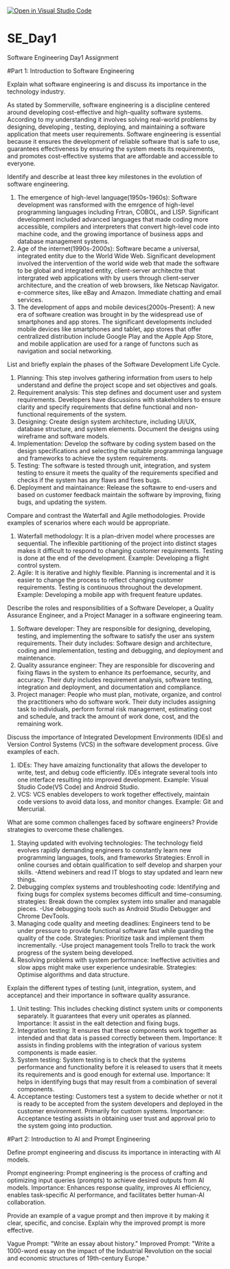 [![Open in Visual Studio Code](https://classroom.github.com/assets/open-in-vscode-2e0aaae1b6195c2367325f4f02e2d04e9abb55f0b24a779b69b11b9e10269abc.svg)](https://classroom.github.com/online_ide?assignment_repo_id=18413650&assignment_repo_type=AssignmentRepo)
# SE_Day1
Software Engineering Day1 Assignment

#Part 1: Introduction to Software Engineering

Explain what software engineering is and discuss its importance in the technology industry.

As stated by Sommerville, software engineering is a discipline centered around developing cost-effective and high-quality software systems. According to my understanding it involves solving real-world problems by designing, developing , testing, deploying, and maintaining a software application that meets user requirements. 
Software engineering is essential because it ensures the development of reliable software that is safe to use, guarantees effectiveness by ensuring the system meets its requirements, and promotes cost-effective systems that are affordable and accessible to everyone. 

Identify and describe at least three key milestones in the evolution of software engineering.
1. The emergence of high-level language(1950s-1960s): Software development was ransformed with the emrgence of high-level programming languages including Frtran, COBOL, and LISP. Significant development included advanced languages that made coding more accessible, compilers and interpreters that convert high-level code into machine code, and the growing importance of business apps and database management systems.
2. Age of the internet(1990s-2000s): Software became a universal, integrated entity due to the World Wide Web. Significant development involved the intervention of the world wide web that made the software to be global and integrated entity, client-server architectre that intergrated web applications with by users through client-server architecture, and the creation of web browsers, like Netscap Navigator. e-commerce sites, like eBay and Amazon. Immediate chatting and email services.
3. The development of apps and mobile devices(2000s-Present): A new era of software creation was brought in by the widespread use of smartphones and app stores. The significant developments included mobile devices like smartphones and tablet, app stores that offer centralized distribution include Google Play and the Apple App Store, and mobile application are used for a range of functons such as navigation and social networking.

List and briefly explain the phases of the Software Development Life Cycle.

1. Planning: This step involves gathering information from users to help understand and define the project scope and set objectives and goals.
2. Requirement analysis: This step defines and document user and system requirements. Developers have discussions with stakeholders to ensure clarity and specify requirements that define functional and non-functional requirements of the system.
3. Designing: Create design system architecture, including UI/UX, database structure, and system elements. Document the designs using wireframe and software models.
4. Implementation: Develop the software by coding system based on the design specifications and selecting the suitable programminga language and frameworks to achieve the system requirements.
5. Testing: The software is tested through unit, integration, and system testing to ensure it meets the quality of the requirements specified and checks if the system has any flaws and fixes bugs.
6. Deployment and maintainance: Release the softawre to end-users and based on customer feedback maintain the software by improving, fixing bugs, and updating the system.   

Compare and contrast the Waterfall and Agile methodologies. Provide examples of scenarios where each would be appropriate.

1. Waterfall methodology: It is a plan-driven model where processes are sequential. The inflexible partitioning of the project into distinct 
stages makes it difficult to respond to changing customer requirements. Testing is done at the end of the development. Example: Developing a flight control system.
2. Agile: It is iterative and highly flexible. Planning is incremental and it is easier to change the process to reflect changing customer requirements. Testing is continuous throughout the development. Example: Developing a mobile app with frequent feature updates.  

Describe the roles and responsibilities of a Software Developer, a Quality Assurance Engineer, and a Project Manager in a software engineering team.

1. Software developer: They are responsible for designing, developing, testing, and implementing the software to satisfy the user ans system requirements. Their duty includes: Software design and architecture, coding and implementation, testing and debugging, and deployment and maintenance. 
2. Quality assurance engineer: They are responsible for discovering and fixing flaws in the system to enhance its perfoemance, security, and accuracy. Their duty includes requirement analysis, software testing, integration and deployment, and documentation and compliance.  
3. Project manager: People who must plan, motivate, organize, and control the practitioners who do software work. Their duty includes assigning task to individuals, perform formal risk management, estimating cost and schedule, and track the amount of work done, cost, and the remaining work. 

Discuss the importance of Integrated Development Environments (IDEs) and Version Control Systems (VCS) in the software development process. Give examples of each.
1. IDEs: They have amaizing functionality that allows the developer to write, test, and debug code efficiently. IDEs integrate several tools into one interface resulting into improved development. Example: Visual Studio Code(VS Code) and Android Studio.
2. VCS: VCS enables developers to work together effectively, maintain code versions to avoid data loss, and monitor changes. Example: Git and Mercurial.

What are some common challenges faced by software engineers? Provide strategies to overcome these challenges.

1. Staying updated with evolving technologies: The technology field evolves rapidly demanding engineers to constantly learn new programming languages, tools, and frameworks
Strategies: Enroll in online courses and obtain qualification to self develop and sharpen your skills.
-Attend webiners and read IT blogs to stay updated and learn new things.
2. Debugging complex systems and troubleshooting code: Identifying and fixing bugs for complex systems becomes difficult and time-consuming.
strategies: Break down the complex system into smaller and managable pieces.
-Use debugging tools such as Android Studio Debugger and Chrome DevTools.
3. Managing code quality and meeting deadlines: Engineers tend to be under pressure to provide functional software fast while guarding the quality of the code.
Strategies: Prioritize task and implement them incrementally.
-Use project management tools Trello to track the work progress of the system being developed.
4. Resolving problems with system performance: Ineffective activities and slow apps might make user experience undesirable.
Strategies: Optimise algorithms and data structure.

Explain the different types of testing (unit, integration, system, and acceptance) and their importance in software quality assurance.

1. Unit testing: This includes checking distinct system units or components separately. It guarantees that every unit operates as planned.
Importance: It assist in the ealt detection and fixing bugs. 
2. Integration testing: It ensures that these components work together as intended and that data is passed correctly between them.
Importance: It assists in finding problems with the integration of various system components is made easier.
3. System testing: System testing is to check that the systems performance and functionality before it is released to users that it meets its requirements and is good enough for external use.
Importance: It helps in identifying bugs that may result from a combination of several components. 
4. Acceptance testing: Customers test a system to decide whether or not it is ready to be accepted from the system developers and deployed in the customer environment. Primarily for custom systems.
Importance: Acceptance testing assists in obtaining user trust and approval prio to the system going into production. 

#Part 2: Introduction to AI and Prompt Engineering

Define prompt engineering and discuss its importance in interacting with AI models.

Prompt engineering: Prompt engineering is the process of crafting and optimizing input queries (prompts) to achieve desired outputs from AI models. 
Importance: Enhances response quality, improves AI efficiency, enables task-specific AI performance, and facilitates better human-AI collaboration.

Provide an example of a vague prompt and then improve it by making it clear, specific, and concise. Explain why the improved prompt is more effective.

Vague Prompt: "Write an essay about history."
Improved Prompt: "Write a 1000-word essay on the impact of the Industrial Revolution on the social and economic structures of 19th-century Europe."



